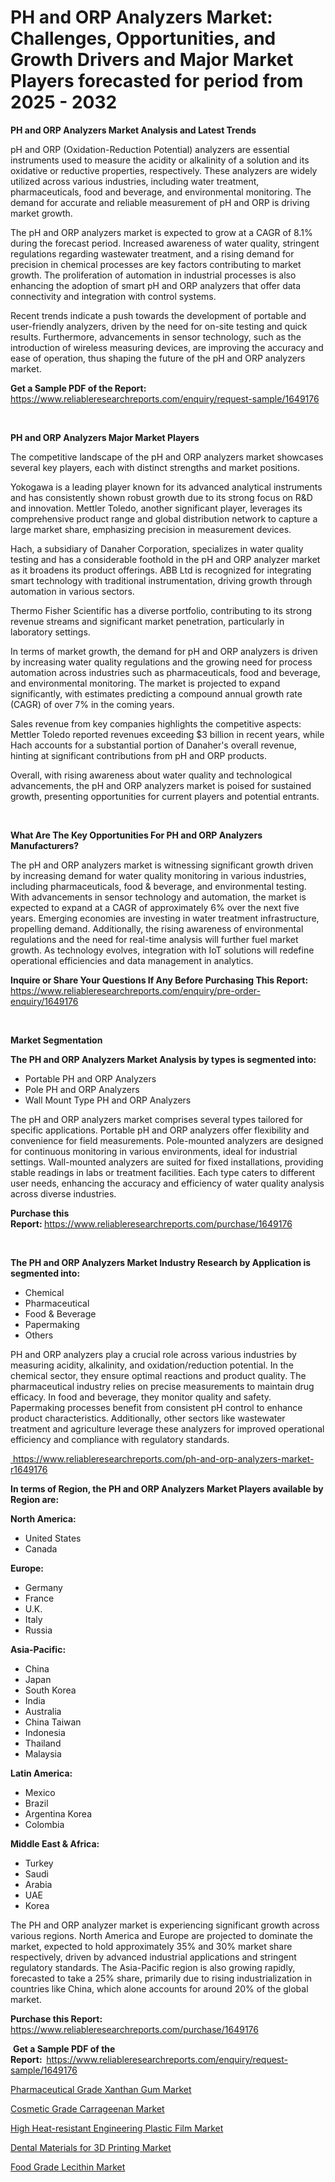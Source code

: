 <p><h1>PH and ORP Analyzers Market: Challenges, Opportunities, and Growth Drivers and Major Market Players forecasted for period from 2025 - 2032</h1></p><p><strong>PH and ORP Analyzers Market Analysis and Latest Trends</strong></p>
<p><p>pH and ORP (Oxidation-Reduction Potential) analyzers are essential instruments used to measure the acidity or alkalinity of a solution and its oxidative or reductive properties, respectively. These analyzers are widely utilized across various industries, including water treatment, pharmaceuticals, food and beverage, and environmental monitoring. The demand for accurate and reliable measurement of pH and ORP is driving market growth.</p><p>The pH and ORP analyzers market is expected to grow at a CAGR of 8.1% during the forecast period. Increased awareness of water quality, stringent regulations regarding wastewater treatment, and a rising demand for precision in chemical processes are key factors contributing to market growth. The proliferation of automation in industrial processes is also enhancing the adoption of smart pH and ORP analyzers that offer data connectivity and integration with control systems.</p><p>Recent trends indicate a push towards the development of portable and user-friendly analyzers, driven by the need for on-site testing and quick results. Furthermore, advancements in sensor technology, such as the introduction of wireless measuring devices, are improving the accuracy and ease of operation, thus shaping the future of the pH and ORP analyzers market.</p></p>
<p><strong>Get a Sample PDF of the Report:&nbsp;</strong> <a href="https://www.reliableresearchreports.com/enquiry/request-sample/1649176?utm_campaign=123&utm_medium=2&utm_source=Github&utm_content=ia&utm_term=26032025&utm_id=ph-and-orp-analyzers">https://www.reliableresearchreports.com/enquiry/request-sample/1649176</a></p>
<p>&nbsp;</p>
<p><strong>PH and ORP Analyzers Major Market Players</strong></p>
<p><p>The competitive landscape of the pH and ORP analyzers market showcases several key players, each with distinct strengths and market positions. </p><p>Yokogawa is a leading player known for its advanced analytical instruments and has consistently shown robust growth due to its strong focus on R&D and innovation. Mettler Toledo, another significant player, leverages its comprehensive product range and global distribution network to capture a large market share, emphasizing precision in measurement devices.</p><p>Hach, a subsidiary of Danaher Corporation, specializes in water quality testing and has a considerable foothold in the pH and ORP analyzer market as it broadens its product offerings. ABB Ltd is recognized for integrating smart technology with traditional instrumentation, driving growth through automation in various sectors. </p><p>Thermo Fisher Scientific has a diverse portfolio, contributing to its strong revenue streams and significant market penetration, particularly in laboratory settings. </p><p>In terms of market growth, the demand for pH and ORP analyzers is driven by increasing water quality regulations and the growing need for process automation across industries such as pharmaceuticals, food and beverage, and environmental monitoring. The market is projected to expand significantly, with estimates predicting a compound annual growth rate (CAGR) of over 7% in the coming years.</p><p>Sales revenue from key companies highlights the competitive aspects: Mettler Toledo reported revenues exceeding $3 billion in recent years, while Hach accounts for a substantial portion of Danaher's overall revenue, hinting at significant contributions from pH and ORP products. </p><p>Overall, with rising awareness about water quality and technological advancements, the pH and ORP analyzers market is poised for sustained growth, presenting opportunities for current players and potential entrants.</p></p>
<p>&nbsp;</p>
<p><strong>What Are The Key Opportunities For PH and ORP Analyzers Manufacturers?</strong></p>
<p><p>The pH and ORP analyzers market is witnessing significant growth driven by increasing demand for water quality monitoring in various industries, including pharmaceuticals, food & beverage, and environmental testing. With advancements in sensor technology and automation, the market is expected to expand at a CAGR of approximately 6% over the next five years. Emerging economies are investing in water treatment infrastructure, propelling demand. Additionally, the rising awareness of environmental regulations and the need for real-time analysis will further fuel market growth. As technology evolves, integration with IoT solutions will redefine operational efficiencies and data management in analytics.</p></p>
<p><strong>Inquire or Share Your Questions If Any Before Purchasing This Report:</strong> <a href="https://www.reliableresearchreports.com/enquiry/pre-order-enquiry/1649176?utm_campaign=123&utm_medium=2&utm_source=Github&utm_content=ia&utm_term=26032025&utm_id=ph-and-orp-analyzers">https://www.reliableresearchreports.com/enquiry/pre-order-enquiry/1649176</a></p>
<p>&nbsp;</p>
<p><strong>Market Segmentation</strong></p>
<p><strong>The PH and ORP Analyzers Market Analysis by types is segmented into:</strong></p>
<p><ul><li>Portable PH and ORP Analyzers</li><li>Pole PH and ORP Analyzers</li><li>Wall Mount Type PH and ORP Analyzers</li></ul></p>
<p><p>The pH and ORP analyzers market comprises several types tailored for specific applications. Portable pH and ORP analyzers offer flexibility and convenience for field measurements. Pole-mounted analyzers are designed for continuous monitoring in various environments, ideal for industrial settings. Wall-mounted analyzers are suited for fixed installations, providing stable readings in labs or treatment facilities. Each type caters to different user needs, enhancing the accuracy and efficiency of water quality analysis across diverse industries.</p></p>
<p><strong>Purchase this Report:&nbsp;</strong><a href="https://www.reliableresearchreports.com/purchase/1649176?utm_campaign=123&utm_medium=2&utm_source=Github&utm_content=ia&utm_term=26032025&utm_id=ph-and-orp-analyzers">https://www.reliableresearchreports.com/purchase/1649176</a></p>
<p>&nbsp;</p>
<p><strong>The PH and ORP Analyzers Market Industry Research by Application is segmented into:</strong></p>
<p><ul><li>Chemical</li><li>Pharmaceutical</li><li>Food & Beverage</li><li>Papermaking</li><li>Others</li></ul></p>
<p><p>PH and ORP analyzers play a crucial role across various industries by measuring acidity, alkalinity, and oxidation/reduction potential. In the chemical sector, they ensure optimal reactions and product quality. The pharmaceutical industry relies on precise measurements to maintain drug efficacy. In food and beverage, they monitor quality and safety. Papermaking processes benefit from consistent pH control to enhance product characteristics. Additionally, other sectors like wastewater treatment and agriculture leverage these analyzers for improved operational efficiency and compliance with regulatory standards.</p></p>
<p><a href="https://www.reliableresearchreports.com/ph-and-orp-analyzers-market-r1649176?utm_campaign=123&utm_medium=2&utm_source=Github&utm_content=ia&utm_term=26032025&utm_id=ph-and-orp-analyzers">&nbsp;https://www.reliableresearchreports.com/ph-and-orp-analyzers-market-r1649176</a></p>
<p><strong>In terms of Region, the PH and ORP Analyzers Market Players available by Region are:</strong></p>
<p>
    <p> <strong> North America: </strong>
        <ul>
            <li>United States</li>
            <li>Canada</li>
        </ul>
        </p> 
    <p> <strong> Europe: </strong>
        <ul>
            <li>Germany</li>
            <li>France</li>
            <li>U.K.</li>
            <li>Italy</li>
            <li>Russia</li>
        </ul>
        </p> 
    <p> <strong> Asia-Pacific: </strong>
        <ul>
            <li>China</li>
            <li>Japan</li>
            <li>South Korea</li>
            <li>India</li>
            <li>Australia</li>
            <li>China Taiwan</li>
            <li>Indonesia</li>
            <li>Thailand</li>
            <li>Malaysia</li>
        </ul>
        </p> 
    <p> <strong> Latin America: </strong>
        <ul>
            <li>Mexico</li>
            <li>Brazil</li>
            <li>Argentina Korea</li>
            <li>Colombia</li>
        </ul>
        </p> 
    <p> <strong> Middle East & Africa: </strong>
        <ul>
            <li>Turkey</li>
            <li>Saudi</li>
            <li>Arabia</li>
            <li>UAE</li>
            <li>Korea</li>
        </ul>
    </p>
    </p>
<p><p>The PH and ORP analyzer market is experiencing significant growth across various regions. North America and Europe are projected to dominate the market, expected to hold approximately 35% and 30% market share respectively, driven by advanced industrial applications and stringent regulatory standards. The Asia-Pacific region is also growing rapidly, forecasted to take a 25% share, primarily due to rising industrialization in countries like China, which alone accounts for around 20% of the global market.</p></p>
<p><strong>Purchase this Report: </strong><a href="https://www.reliableresearchreports.com/purchase/1649176?utm_campaign=123&utm_medium=2&utm_source=Github&utm_content=ia&utm_term=26032025&utm_id=ph-and-orp-analyzers">https://www.reliableresearchreports.com/purchase/1649176</a></p>
<p>&nbsp;<strong>Get a Sample PDF of the Report:&nbsp;&nbsp;</strong><a href="https://www.reliableresearchreports.com/enquiry/request-sample/1649176?utm_campaign=123&utm_medium=2&utm_source=Github&utm_content=ia&utm_term=26032025&utm_id=ph-and-orp-analyzers">https://www.reliableresearchreports.com/enquiry/request-sample/1649176</a></p>
<p><strong></strong></p>
<p><p><a href="https://github.com/jugutstam/Market-Research-Report-List-1/blob/main/pharmaceutical-grade-xanthan-gum-market.md?utm_campaign=123&utm_medium=2&utm_source=Github&utm_content=ia&utm_term=26032025&utm_id=ph-and-orp-analyzers">Pharmaceutical Grade Xanthan Gum Market</a></p><p><a href="https://github.com/pilukypalis/Market-Research-Report-List-1/blob/main/cosmetic-grade-carrageenan-market.md?utm_campaign=123&utm_medium=2&utm_source=Github&utm_content=ia&utm_term=26032025&utm_id=ph-and-orp-analyzers">Cosmetic Grade Carrageenan Market</a></p><p><a href="https://github.com/latzerelfigo48/Market-Research-Report-List-1/blob/main/high-heat-resistant-engineering-plastic-film-market.md?utm_campaign=123&utm_medium=2&utm_source=Github&utm_content=ia&utm_term=26032025&utm_id=ph-and-orp-analyzers">High Heat-resistant Engineering Plastic Film Market</a></p><p><a href="https://github.com/moratronak3q/Market-Research-Report-List-1/blob/main/dental-materials-for-3d-printing-market.md?utm_campaign=123&utm_medium=2&utm_source=Github&utm_content=ia&utm_term=26032025&utm_id=ph-and-orp-analyzers">Dental Materials for 3D Printing Market</a></p><p><a href="https://github.com/reahmmunises/Market-Research-Report-List-1/blob/main/food-grade-lecithin-market.md?utm_campaign=123&utm_medium=2&utm_source=Github&utm_content=ia&utm_term=26032025&utm_id=ph-and-orp-analyzers">Food Grade Lecithin Market</a></p></p>